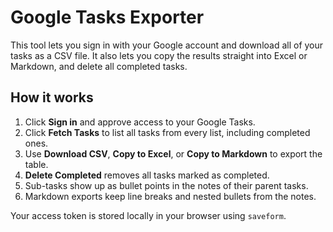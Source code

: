 # Google Tasks Exporter

This tool lets you sign in with your Google account and download all of your tasks as a CSV file.
It also lets you copy the results straight into Excel or Markdown, and delete all completed tasks.

## How it works

1. Click **Sign in** and approve access to your Google Tasks.
2. Click **Fetch Tasks** to list all tasks from every list, including completed ones.
3. Use **Download CSV**, **Copy to Excel**, or **Copy to Markdown** to export the table.
4. **Delete Completed** removes all tasks marked as completed.
5. Sub-tasks show up as bullet points in the notes of their parent tasks.
6. Markdown exports keep line breaks and nested bullets from the notes.

Your access token is stored locally in your browser using `saveform`.
